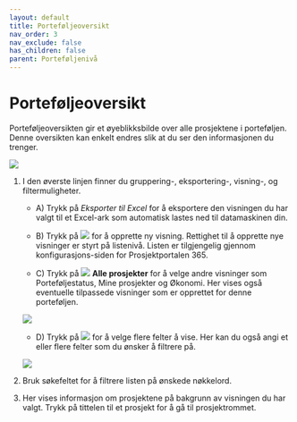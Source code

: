 ```yaml
---
layout: default
title: Porteføljeoversikt
nav_order: 3
nav_exclude: false
has_children: false
parent: Porteføljenivå
---
```


# Porteføljeoversikt

Porteføljeoversikten gir et øyeblikksbilde over alle prosjektene i
porteføljen. Denne oversikten kan enkelt endres slik at du ser den
informasjonen du trenger.

![](./media/image19.png)

1. I den øverste linjen finner du gruppering-, eksportering-, visning-, og filtermuligheter.

    - A) Trykk på *Eksporter til Excel* for å eksportere den visningen du
   har valgt til et Excel-ark som automatisk lastes ned til
   datamaskinen din.
    - B) Trykk på ![](./media/image21.png) for å opprette ny visning.
         Rettighet til å opprette nye visninger er styrt på listenivå. Listen er tilgjengelig gjennom konfigurasjons-siden for Prosjektportalen 365.

    - C) Trykk på ![](./media/image22.png) **Alle prosjekter** for å velge andre visninger som Porteføljestatus, Mine prosjekter og Økonomi. Her vises også eventuelle tilpassede visninger som er opprettet for denne porteføljen.
    
    ![](./media/image20.png)

    - D) Trykk på ![](./media/image24.png) for å velge flere felter å vise. Her kan du også angi et eller flere felter som du ønsker å filtrere på.

    ![](./media/image23.png)

2. Bruk søkefeltet for å filtrere listen på ønskede nøkkelord.

3. Her vises informasjon om prosjektene på bakgrunn av visningen du har valgt. Trykk på tittelen til et prosjekt for å gå til prosjektrommet.
